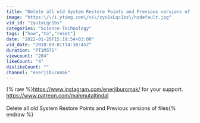 ```yaml
---
title: "Delete all old System Restore Points and Previous versions of files"
image: "https:\/\/i.ytimg.com\/vi\/zyu1xLqc1bs\/hqdefault.jpg"
vid_id: "zyu1xLqc1bs"
categories: "Science-Technology"
tags: ["how","to","reset"]
date: "2022-01-20T15:19:54+03:00"
vid_date: "2018-09-01T14:38:45Z"
duration: "PT1M37S"
viewcount: "204"
likeCount: "4"
dislikeCount: ""
channel: "enerjiburomak"
---
```

{% raw %}<a rel="nofollow" target="blank" href="https://www.instagram.com/enerjiburomak/">https://www.instagram.com/enerjiburomak/</a> for your support. <a rel="nofollow" target="blank" href="https://www.patreon.com/mahmutaltindal">https://www.patreon.com/mahmutaltindal</a><br /><br />Delete all old System Restore Points and Previous versions of files{% endraw %}
